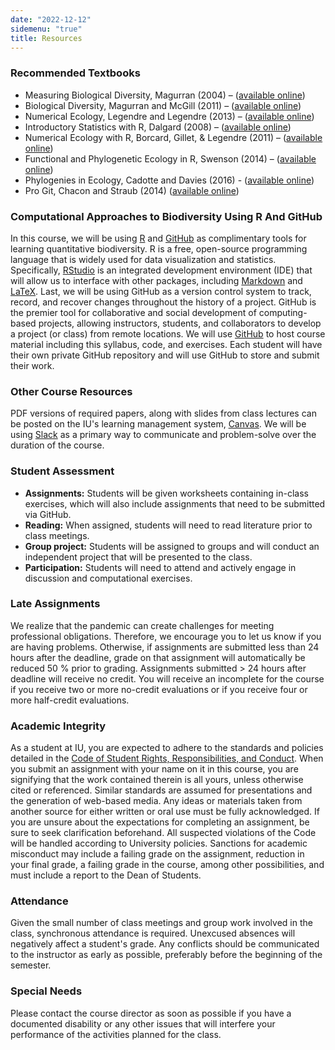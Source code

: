 ```yaml
---
date: "2022-12-12"
sidemenu: "true"
title: Resources
---
```


### Recommended Textbooks 
* Measuring Biological Diversity, Magurran (2004) – ([available online](https://iucat.iu.edu/catalog/14553855))
* Biological Diversity, Magurran and McGill (2011) – ([available online](https://ebookcentral.proquest.com/lib/iub-ebooks/detail.action?docID=3054675))
* Numerical Ecology, Legendre and Legendre (2013) – ([available online](https://ebookcentral.proquest.com/lib/iub-ebooks/detail.action?docID=982554))
* Introductory Statistics with R, Dalgard (2008) – ([available online](http://link.springer.com/book/10.1007/978-0-387-79054-1))
* Numerical Ecology with R, Borcard, Gillet, & Legendre (2011) – ([available online](http://link.springer.com/book/10.1007/978-1-4419-7976-6))
* Functional and Phylogenetic Ecology in R, Swenson (2014) – ([available online](http://link.springer.com/book/10.1007/978-1-4614-9542-0))
* Phylogenies in Ecology, Cadotte and Davies (2016) - ([available online](https://goo.gl/kWq457))
* Pro Git, Chacon and Straub (2014) ([available online](https://goo.gl/zF9tNr))

### Computational Approaches to Biodiversity Using R And GitHub
In this course, we will be using [R](http://www.r-project.org/) and [GitHub](https://github.com/) as complimentary tools for learning quantitative biodiversity. R is a free, open-source programming language that is widely used for data visualization and statistics. Specifically, [RStudio](http://www.rstudio.com/) is an integrated development environment (IDE) that will allow us to interface with other packages, including [Markdown](http://en.wikipedia.org/wiki/Markdown) and [LaTeX](http://www.latex-project.org/). Last, we will be using GitHub as a version control system to track, record, and recover changes throughout the history of a project. 
GitHub is the premier tool for collaborative and social development of computing-based projects, allowing instructors, students, and collaborators to develop a project (or class) from remote locations. We will use [GitHub](https://github.com/) to host course material including this syllabus, code, and exercises. Each student will have their own private GitHub repository and will use GitHub to store and submit their work.

### Other Course Resources
PDF versions of required papers, along with slides from class lectures can be posted on the IU's learning management system, [Canvas](http://goo.gl/tTmEe7). 
We will be using [Slack](https://slack.com/) as a primary way to communicate and problem-solve over the duration of the course. 

### Student Assessment
* **Assignments:** Students will be given worksheets containing in-class exercises, which will also include assignments that need to be submitted via GitHub.
* **Reading:** When assigned, students will need to read literature prior to class meetings. 
* **Group project:** Students will be assigned to groups and will conduct an independent project that will be presented to the class.
* **Participation:** Students will need to attend and actively engage in discussion and computational exercises.

### Late Assignments
We realize that the pandemic can create challenges for meeting professional obligations. Therefore, we encourage you to let us know if you are having problems. Otherwise, if assignments are submitted less than 24 hours after the deadline, grade on that assignment will automatically be reduced 50 % prior to grading. Assignments submitted > 24 hours after deadline will receive no credit. You will receive an incomplete for the course if you receive two or more no-credit evaluations or if you receive four or more half-credit evaluations.  

### Academic Integrity
As a student at IU, you are expected to adhere to the standards and policies detailed in the [Code of Student Rights, Responsibilities, and Conduct](http://www.iu.edu/~code/). When you submit an assignment with your name on it in this course, you are signifying that the work contained therein is all yours, unless otherwise cited or referenced. Similar standards are assumed for presentations and the generation of web-based media. Any ideas or materials taken from another source for either written or oral use must be fully acknowledged. If you are unsure about the expectations for completing an assignment, be sure to seek clarification beforehand. All suspected violations of the Code will be handled according to University policies. Sanctions for academic misconduct may include a failing grade on the assignment, reduction in your final grade, a failing grade in the course, among other possibilities, and must include a report to the Dean of Students.

### Attendance
Given the small number of class meetings and group work involved in the class, synchronous attendance is required. Unexcused absences will negatively affect a student's grade. Any conflicts should be communicated to the instructor as early as possible, preferably before the beginning of the semester.

### Special Needs
Please contact the course director as soon as possible if you have a documented disability or any other issues that will interfere your performance of the activities planned for the class.